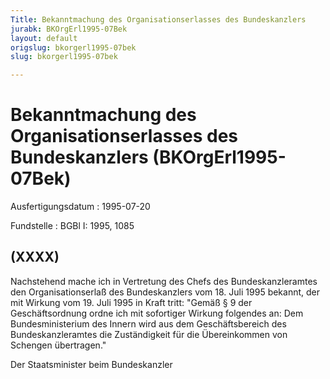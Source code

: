 ```yaml
---
Title: Bekanntmachung des Organisationserlasses des Bundeskanzlers
jurabk: BKOrgErl1995-07Bek
layout: default
origslug: bkorgerl1995-07bek
slug: bkorgerl1995-07bek

---
```


# Bekanntmachung des Organisationserlasses des Bundeskanzlers (BKOrgErl1995-07Bek)

Ausfertigungsdatum
:   1995-07-20

Fundstelle
:   BGBl I: 1995, 1085

## (XXXX)

Nachstehend mache ich in Vertretung des Chefs des Bundeskanzleramtes
den Organisationserlaß des Bundeskanzlers vom 18. Juli 1995 bekannt,
der mit Wirkung vom 19. Juli 1995 in Kraft tritt:
"Gemäß § 9 der Geschäftsordnung ordne ich mit sofortiger Wirkung
folgendes an:
Dem Bundesministerium des Innern wird aus dem Geschäftsbereich des
Bundeskanzleramtes die Zuständigkeit für die Übereinkommen von
Schengen übertragen."

Der Staatsminister beim Bundeskanzler

